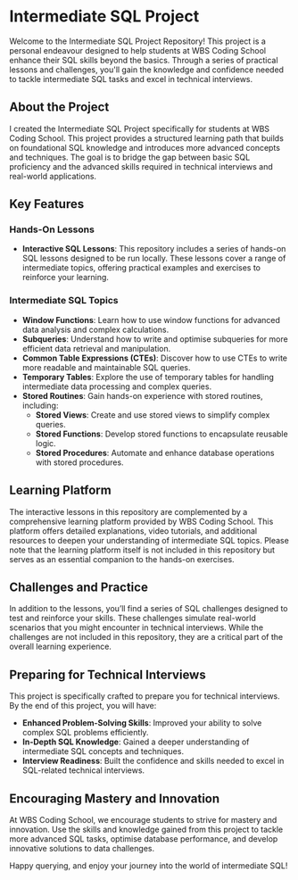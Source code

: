 # Intermediate SQL Project

Welcome to the Intermediate SQL Project Repository! This project is a personal endeavour designed to help students at WBS Coding School enhance their SQL skills beyond the basics. Through a series of practical lessons and challenges, you'll gain the knowledge and confidence needed to tackle intermediate SQL tasks and excel in technical interviews.

## About the Project

I created the Intermediate SQL Project specifically for students at WBS Coding School. This project provides a structured learning path that builds on foundational SQL knowledge and introduces more advanced concepts and techniques. The goal is to bridge the gap between basic SQL proficiency and the advanced skills required in technical interviews and real-world applications.

## Key Features

### Hands-On Lessons

- **Interactive SQL Lessons**: This repository includes a series of hands-on SQL lessons designed to be run locally. These lessons cover a range of intermediate topics, offering practical examples and exercises to reinforce your learning.

### Intermediate SQL Topics

- **Window Functions**: Learn how to use window functions for advanced data analysis and complex calculations.
- **Subqueries**: Understand how to write and optimise subqueries for more efficient data retrieval and manipulation.
- **Common Table Expressions (CTEs)**: Discover how to use CTEs to write more readable and maintainable SQL queries.
- **Temporary Tables**: Explore the use of temporary tables for handling intermediate data processing and complex queries.
- **Stored Routines**: Gain hands-on experience with stored routines, including:
  - **Stored Views**: Create and use stored views to simplify complex queries.
  - **Stored Functions**: Develop stored functions to encapsulate reusable logic.
  - **Stored Procedures**: Automate and enhance database operations with stored procedures.

## Learning Platform

The interactive lessons in this repository are complemented by a comprehensive learning platform provided by WBS Coding School. This platform offers detailed explanations, video tutorials, and additional resources to deepen your understanding of intermediate SQL topics. Please note that the learning platform itself is not included in this repository but serves as an essential companion to the hands-on exercises.

## Challenges and Practice

In addition to the lessons, you’ll find a series of SQL challenges designed to test and reinforce your skills. These challenges simulate real-world scenarios that you might encounter in technical interviews. While the challenges are not included in this repository, they are a critical part of the overall learning experience.

## Preparing for Technical Interviews

This project is specifically crafted to prepare you for technical interviews. By the end of this project, you will have:

- **Enhanced Problem-Solving Skills**: Improved your ability to solve complex SQL problems efficiently.
- **In-Depth SQL Knowledge**: Gained a deeper understanding of intermediate SQL concepts and techniques.
- **Interview Readiness**: Built the confidence and skills needed to excel in SQL-related technical interviews.

## Encouraging Mastery and Innovation

At WBS Coding School, we encourage students to strive for mastery and innovation. Use the skills and knowledge gained from this project to tackle more advanced SQL tasks, optimise database performance, and develop innovative solutions to data challenges.

Happy querying, and enjoy your journey into the world of intermediate SQL!
